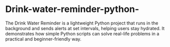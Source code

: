 # Drink-water-reminder-python-
The Drink Water Reminder is a lightweight Python project that runs in the background and sends alerts at set intervals, helping users stay hydrated. It demonstrates how simple Python scripts can solve real-life problems in a practical and beginner-friendly way.

